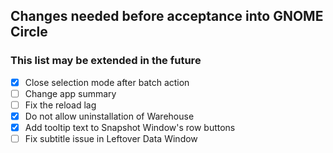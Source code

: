 ## Changes needed before acceptance into GNOME Circle
### This list may be extended in the future

- [x] Close selection mode after batch action
- [ ] Change app summary
- [ ] Fix the reload lag
- [x] Do not allow uninstallation of Warehouse
- [x] Add tooltip text to Snapshot Window's row buttons
- [ ] Fix subtitle issue in Leftover Data Window
